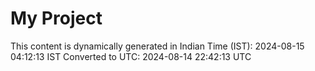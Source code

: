 # My Project

This content is dynamically generated in Indian Time (IST): 2024-08-15 04:12:13 IST
Converted to UTC: 2024-08-14 22:42:13 UTC
